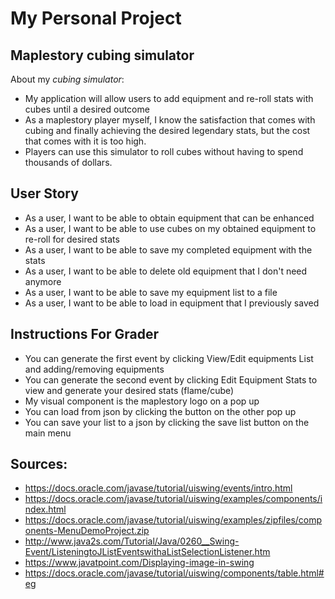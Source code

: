 # My Personal Project

## Maplestory cubing simulator

About my *cubing simulator*:
- My application will allow users to add equipment and re-roll stats with cubes until a desired outcome
- As a maplestory player myself, I know the satisfaction that comes with cubing and finally achieving the desired legendary stats, but the cost that comes with it is too high. 
- Players can use this simulator to roll cubes without having to spend thousands of dollars.

## User Story

- As a user, I want to be able to obtain equipment that can be enhanced
- As a user, I want to be able to use cubes on my obtained equipment to re-roll for desired stats
- As a user, I want to be able to save my completed equipment with the stats
- As a user, I want to be able to delete old equipment that I don't need anymore
- As a user, I want to be able to save my equipment list to a file
- As a user, I want to be able to load in equipment that I previously saved


## Instructions For Grader

- You can generate the first event by clicking View/Edit equipments List and adding/removing equipments
- You can generate the second event by clicking Edit Equipment Stats to view and generate your desired stats (flame/cube)
- My visual component is the maplestory logo on a pop up
- You can load from json by clicking the button on the other pop up
- You can save your list to a json by clicking the save list button on the main menu

## Sources:
- https://docs.oracle.com/javase/tutorial/uiswing/events/intro.html
- https://docs.oracle.com/javase/tutorial/uiswing/examples/components/index.html
- https://docs.oracle.com/javase/tutorial/uiswing/examples/zipfiles/components-MenuDemoProject.zip
- http://www.java2s.com/Tutorial/Java/0260__Swing-Event/ListeningtoJListEventswithaListSelectionListener.htm
- https://www.javatpoint.com/Displaying-image-in-swing
- https://docs.oracle.com/javase/tutorial/uiswing/components/table.html#eg